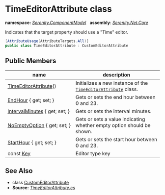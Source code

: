 # TimeEditorAttribute class
**namespace:** *[Serenity.ComponentModel](../README.md#serenity.componentmodel-namespace)*   **assembly**: *[Serenity.Net.Core](../README.md)*

Indicates that the target property should use a "Time" editor.

```csharp
[AttributeUsage(AttributeTargets.All)]
public class TimeEditorAttribute : CustomEditorAttribute
```

## Public Members

| name | description |
| --- | --- |
| [TimeEditorAttribute](TimeEditorAttribute/TimeEditorAttribute.md)() | Initializes a new instance of the [`TimeEditorAttribute`](TimeEditorAttribute.md) class. |
| [EndHour](TimeEditorAttribute/EndHour.md) { get; set; } | Gets or sets the end hour between 0 and 23. |
| [IntervalMinutes](TimeEditorAttribute/IntervalMinutes.md) { get; set; } | Gets or sets the interval minutes. |
| [NoEmptyOption](TimeEditorAttribute/NoEmptyOption.md) { get; set; } | Gets or sets a value indicating whether empty option should be shown. |
| [StartHour](TimeEditorAttribute/StartHour.md) { get; set; } | Gets or sets the start hour between 0 and 23. |
| const [Key](TimeEditorAttribute/Key.md) | Editor type key |

## See Also

* class [CustomEditorAttribute](CustomEditorAttribute.md)
* **Source:** *[TimeEditorAttribute.cs](https://github.com/serenity-is/Serenity/blob/master/src/Serenity.Net.Core/ComponentModel/PropertyGrid/EditorTypes/TimeEditorAttribute.cs)*